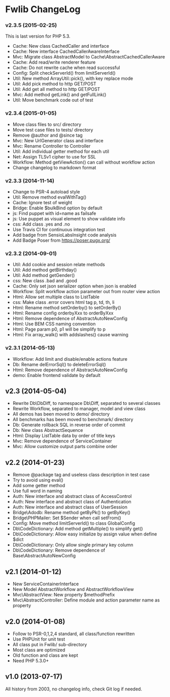 # Fwlib ChangeLog



### v2.3.5 (2015-02-25)

This is last version for PHP 5.3.

- Cache: New class CachedCaller and interface
- Cache: New interface CachedCallerAwareInterface
- Mvc: Migrate class AbstractModel to Cache\AbstractCachedCallerAware
- Cache: Add read/write renderer feature
- Cache: Do not rewrite cache when read successful
- Config: Split checkServerId() from limitServerId()
- Util: New method ArrayUtil::pick(), with key replace mode
- Util: Add pick method to http GET/POST
- Util: Add get all method to http GET/POST
- Mvc: Add method getLink() and getFullLink()
- Util: Move benchmark code out of test



### v2.3.4 (2015-01-05)

- Move class files to src/ directory
- Move test case files to tests/ directory
- Remove @author and @since tag
- Mvc: New UrlGenerator class and interface
- Mvc: Rename Controller to Controller
- Util: Add individual getter method for each util
- Net: Assign TLSv1 cipher to use for SSL
- Workflow: Method getViewAction() can call without workflow action
- Change changelog to markdown format



### v2.3.3 (2014-11-14)

- Change to PSR-4 autoload style
- Util: Remove method evalWithTag()
- Cache: Ignore test of weight
- Bridge: Enable $bulkBind option by default
- js: Find puppet with id=name as failsafe
- js: Use puppet as visual element to show validate info
- css: Add class .yes and .no
- Use Travis CI for continuous integration test
- Add badge from SensioLabsInsight code analysis
- Add Badge Poser from https://poser.pugx.org/



### v2.3.2 (2014-09-01)

- Util: Add cookie and session relate methods
- Util: Add method getBirthday()
- Util: Add method getGender()
- css: New class .bad and .good
- Cache: Only set json serializer option when json is enabled
- Workflow: Split workflow action parameter out from router view action
- Html: Allow set multiple class to ListTable
- css: Make class .error covers html tag p, td, th, li
- Html: Rename method setOrderby() to setOrderBy()
- Html: Rename config orderbyXxx to orderByXxx
- Html: Remove dependence of AbstractAutoNewConfig
- Html: Use BEM CSS naming convention
- Html: Page param p0, p1 will be simplify to p
- Html: Fix array_walk() with addslashes() cause warning



### v2.3.1 (2014-05-13)

- Workflow: Add limit and disable/enable actions feature
- Db: Rename delErrorSql() to deleteErrorSql()
- Html: Remove dependence of AbstractAutoNewConfig
- demo: Enable frontend validate by default



## v2.3 (2014-05-04)

- Rewrite Db\DbDiff, to namespace Db\Diff, separated to several classes
- Rewrite Workflow, separated to manager, model and view class
- All demos has been moved to demo/ directory
- All benchmarks has been moved to benchmark/ directory
- Db: Generate rollback SQL in reverse order of commit
- Db: New class AbstractSequence
- Html: Display ListTable data by order of title keys
- Mvc: Remove dependence of ServiceContainer
- Mvc: Allow customize output parts combine order



## v2.2 (2014-01-23)

- Remove @package tag and useless class description in test case
- Try to avoid using eval()
- Add some getter method
- Use full word in naming
- Auth: New interface and abstract class of AccessControl
- Auth: New interface and abstract class of Authentication
- Auth: New interface and abstract class of UserSession
- Bridge\Adodb: Rename method getByPk() to getByKey()
- Bridge\PHPMailer: Set $Sender when call setFrom()
- Config: Move method limitServerId() to class GlobalConfig
- Db\CodeDictionary: Add method getMultiple() to simplify get()
- Db\CodeDictionary: Allow easy initialize by assign value when define $dict
- Db\CodeDictionary: Only allow single primary key column
- Db\CodeDictionary: Remove dependence of Base\AbstractAutoNewConfig



## v2.1 (2014-01-12)

- New ServiceContainerInterface
- New Model AbstractWorkflow and AbstractWorkflowView
- Mvc\AbstractView: New property $methodPrefix
- Mvc\AbstractController: Define module and action parameter name as property



## v2.0 (2014-01-08)

- Follow to PSR-0,1,2,4 standard, all class/function rewritten
- Use PHPUnit for unit test
- All class put in Fwlib/ sub-directory
- Most class are optimized
- Old function and class are kept
- Need PHP 5.3.0+



## v1.0 (2013-07-17)

All history from 2003, no changelog info, check Git log if needed.

